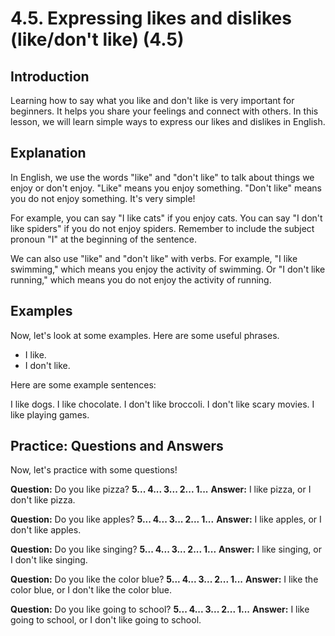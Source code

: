 # 4.5. Expressing likes and dislikes (like/don't like) (4.5)

## Introduction

Learning how to say what you like and don't like is very important for beginners. It helps you share your feelings and connect with others. In this lesson, we will learn simple ways to express our likes and dislikes in English.

## Explanation

In English, we use the words "like" and "don't like" to talk about things we enjoy or don't enjoy. "Like" means you enjoy something. "Don't like" means you do not enjoy something. It's very simple!

For example, you can say "I like cats" if you enjoy cats. You can say "I don't like spiders" if you do not enjoy spiders. Remember to include the subject pronoun "I" at the beginning of the sentence.

We can also use "like" and "don't like" with verbs. For example, "I like swimming," which means you enjoy the activity of swimming. Or "I don't like running," which means you do not enjoy the activity of running.

## Examples

Now, let's look at some examples. Here are some useful phrases.

*   I like.
*   I don't like.

Here are some example sentences:

I like dogs.
I like chocolate.
I don't like broccoli.
I don't like scary movies.
I like playing games.

## Practice: Questions and Answers

Now, let's practice with some questions!

**Question:** Do you like pizza?
**5... 4... 3... 2... 1...**
**Answer:** I like pizza, or I don't like pizza.

**Question:** Do you like apples?
**5... 4... 3... 2... 1...**
**Answer:** I like apples, or I don't like apples.

**Question:** Do you like singing?
**5... 4... 3... 2... 1...**
**Answer:** I like singing, or I don't like singing.

**Question:** Do you like the color blue?
**5... 4... 3... 2... 1...**
**Answer:** I like the color blue, or I don't like the color blue.

**Question:** Do you like going to school?
**5... 4... 3... 2... 1...**
**Answer:** I like going to school, or I don't like going to school.
